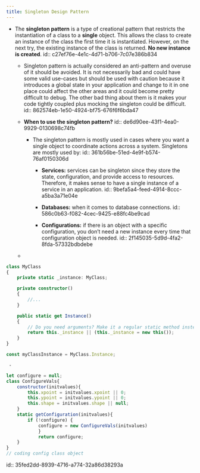 ```yaml
---
title: Singleton Design Pattern
---
```


- The **singleton pattern** is a type of creational pattern that restricts the instantiation of a class to a **single** object. This allows the class to create an instance of the class the first time it is instantiated. However, on the next try, the existing instance of the class is returned. __No new instance is created__.
id:: c27ef76e-4e1c-4d71-b706-7c07e386b834
	 - Singleton pattern is actually considered an anti-pattern and overuse of it should be avoided. It is not necessarily bad and could have some valid use-cases but should be used with caution because it introduces a global state in your application and change to it in one place could affect the other areas and it could become pretty difficult to debug. The other bad thing about them is it makes your code tightly coupled plus mocking the singleton could be difficult.
id:: 862574eb-1e50-4924-bf75-676f6f6bda47

	 - **When to use the singleton pattern?**
id:: de6d90ee-43f1-4ea0-9929-0130698c74fb
		 - The singleton pattern is mostly used in cases where you want a single object to coordinate actions across a system. Singletons are mostly used by:
id:: 361b56be-51ed-4e9f-b574-76af0150306d
			 - **Services:** services can be singleton since they store the state, configuration, and provide access to resources. Therefore, it makes sense to have a single instance of a service in an application.
id:: 9befa5a4-feed-4914-8ccc-a5ba3a71e04e

			 - **Databases:** when it comes to database connections.
id:: 586c0b63-f082-4cec-9425-e88fc4be9cad

			 - **Configurations:** if there is an object with a specific configuration, you don’t need a new instance every time that configuration object is needed.
id:: 2f145035-5d9d-4fa2-8fda-57332bdbdebe

	 - 
```typescript
class MyClass
{
    private static _instance: MyClass;

    private constructor()
    {
        //...
    }

    public static get Instance()
    {
        // Do you need arguments? Make it a regular static method instead.
        return this._instance || (this._instance = new this());
    }
}

const myClassInstance = MyClass.Instance;
```

	 - 
```javascript
let configure = null;
class ConfigureVals{
    constructor(initvalues){
        this.xpoint = initvalues.xpoint || 0;
        this.ypoint = initvalues.ypoint || 0;
        this.shape = initvalues.shape || null;
    }
    static getConfiguration(initvalues){
        if (!configure) {
            configure = new ConfigureVals(initvalues)
            }
            return configure;
    }
}
// coding config class object
```
id:: 35fed2dd-8939-4716-a774-32a86d38293a
